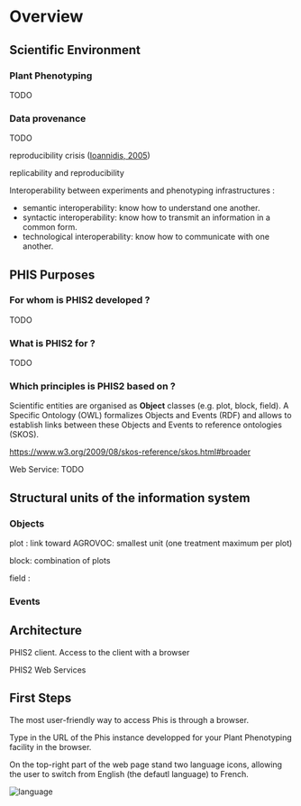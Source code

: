 # Overview

## Scientific Environment

### Plant Phenotyping
TODO

### Data provenance
TODO

reproducibility crisis ([Ioannidis, 2005](https://doi.org/10.1371/journal.pmed.0020124
))

replicability and reproducibility

Interoperability between experiments and phenotyping infrastructures :

- semantic interoperability: know how to understand one another.
- syntactic interoperability: know how to transmit an information in a common form.
- technological interoperability: know how to communicate with one another.

## PHIS Purposes

### For whom is PHIS2 developed ?
TODO

### What is PHIS2 for ?
TODO

### Which principles is PHIS2 based on ?

Scientific entities are organised as **Object** classes (e.g. plot, block, field).
A Specific Ontology (OWL) formalizes Objects and Events (RDF) and allows to establish links between these Objects and Events to reference ontologies (SKOS).

https://www.w3.org/2009/08/skos-reference/skos.html#broader

Web Service: TODO

## Structural units of the information system

### Objects

plot : link toward AGROVOC: smallest unit (one treatment maximum per plot)

block: combination of plots

field :

### Events

## Architecture

PHIS2 client.
Access to the client with a browser

PHIS2 Web Services

## First Steps

The most user-friendly way to access Phis is through a browser.

Type in the URL of the Phis instance developped for your Plant Phenotyping facility in the browser.

On the top-right part of the web page stand two language icons, allowing the user to
switch from English (the defautl language) to French.

![language](img/language-icon.png)
